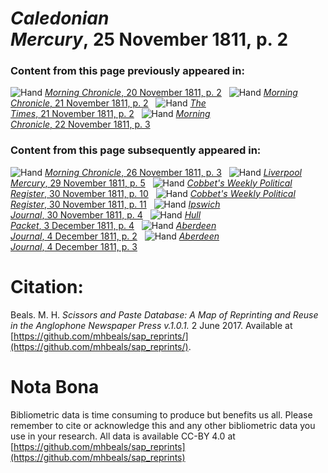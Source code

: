 # *Caledonian Mercury*, 25 November 1811, p. 2  
  
### Content from this page previously appeared in:  
![Hand](http://scissorsandpaste.net/wp-content/uploads/2017/06/smallhandpointer.png) [*Morning Chronicle*, 20 November 1811, p. 2](https://mhbeals.github.io/sap_html/Morning-Chronicle/Morning-Chronicle-20-November-1811-p-2)  
![Hand](http://scissorsandpaste.net/wp-content/uploads/2017/06/smallhandpointer.png) [*Morning Chronicle*, 21 November 1811, p. 2](https://mhbeals.github.io/sap_html/Morning-Chronicle/Morning-Chronicle-21-November-1811-p-2)  
![Hand](http://scissorsandpaste.net/wp-content/uploads/2017/06/smallhandpointer.png) [*The Times*, 21 November 1811, p. 2](https://mhbeals.github.io/sap_html/The-Times/The-Times-21-November-1811-p-2)  
![Hand](http://scissorsandpaste.net/wp-content/uploads/2017/06/smallhandpointer.png) [*Morning Chronicle*, 22 November 1811, p. 3](https://mhbeals.github.io/sap_html/Morning-Chronicle/Morning-Chronicle-22-November-1811-p-3)  
  
### Content from this page subsequently appeared in:  
![Hand](http://scissorsandpaste.net/wp-content/uploads/2017/06/smallhandpointer.png) [*Morning Chronicle*, 26 November 1811, p. 3](https://mhbeals.github.io/sap_html/Morning-Chronicle/Morning-Chronicle-26-November-1811-p-3)  
![Hand](http://scissorsandpaste.net/wp-content/uploads/2017/06/smallhandpointer.png) [*Liverpool Mercury*, 29 November 1811, p. 5](https://mhbeals.github.io/sap_html/Liverpool-Mercury/Liverpool-Mercury-29-November-1811-p-5)  
![Hand](http://scissorsandpaste.net/wp-content/uploads/2017/06/smallhandpointer.png) [*Cobbet's Weekly Political Register*, 30 November 1811, p. 10](https://mhbeals.github.io/sap_html/Cobbet's-Weekly-Political-Register/Cobbet's-Weekly-Political-Register-30-November-1811-p-10)  
![Hand](http://scissorsandpaste.net/wp-content/uploads/2017/06/smallhandpointer.png) [*Cobbet's Weekly Political Register*, 30 November 1811, p. 11](https://mhbeals.github.io/sap_html/Cobbet's-Weekly-Political-Register/Cobbet's-Weekly-Political-Register-30-November-1811-p-11)  
![Hand](http://scissorsandpaste.net/wp-content/uploads/2017/06/smallhandpointer.png) [*Ipswich Journal*, 30 November 1811, p. 4](https://mhbeals.github.io/sap_html/Ipswich-Journal/Ipswich-Journal-30-November-1811-p-4)  
![Hand](http://scissorsandpaste.net/wp-content/uploads/2017/06/smallhandpointer.png) [*Hull Packet*, 3 December 1811, p. 4](https://mhbeals.github.io/sap_html/Hull-Packet/Hull-Packet-3-December-1811-p-4)  
![Hand](http://scissorsandpaste.net/wp-content/uploads/2017/06/smallhandpointer.png) [*Aberdeen Journal*, 4 December 1811, p. 2](https://mhbeals.github.io/sap_html/Aberdeen-Journal/Aberdeen-Journal-4-December-1811-p-2)  
![Hand](http://scissorsandpaste.net/wp-content/uploads/2017/06/smallhandpointer.png) [*Aberdeen Journal*, 4 December 1811, p. 3](https://mhbeals.github.io/sap_html/Aberdeen-Journal/Aberdeen-Journal-4-December-1811-p-3)  


# Citation: 

Beals. M. H. *Scissors and Paste Database: A Map of Reprinting and Reuse in the Anglophone Newspaper Press v.1.0.1.* 2 June 2017. Available at [https://github.com/mhbeals/sap_reprints/](https://github.com/mhbeals/sap_reprints/). 

# Nota Bona

Bibliometric data is time consuming to produce but benefits us all. Please remember to cite or acknowledge this and any other bibliometric data you use in your research. All data is available CC-BY 4.0 at [https://github.com/mhbeals/sap_reprints](https://github.com/mhbeals/sap_reprints)